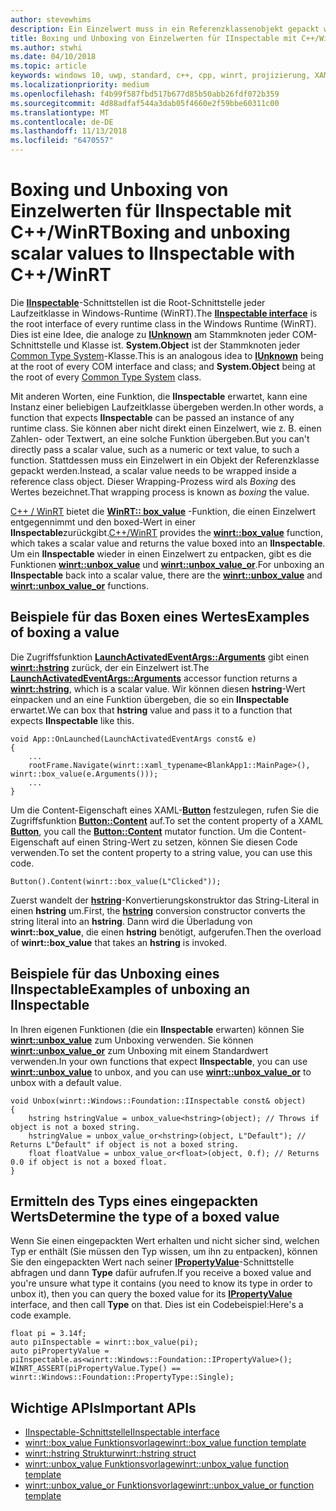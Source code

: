 ```yaml
---
author: stevewhims
description: Ein Einzelwert muss in ein Referenzklassenobjekt gepackt werden, bevor er an eine Funktion übergeben wird, die **IInspectable** erwartet. Dieser Wrapping-Prozess wird als *Boxing* des Wertes bezeichnet.
title: Boxing und Unboxing von Einzelwerten für IInspectable mit C++/WinRT
ms.author: stwhi
ms.date: 04/10/2018
ms.topic: article
keywords: windows 10, uwp, standard, c++, cpp, winrt, projizierung, XAML, steuerelement, boxing, einzelwert
ms.localizationpriority: medium
ms.openlocfilehash: f4b99f587fbd517b677d85b50abb26fdf072b359
ms.sourcegitcommit: 4d88adfaf544a3dab05f4660e2f59bbe60311c00
ms.translationtype: MT
ms.contentlocale: de-DE
ms.lasthandoff: 11/13/2018
ms.locfileid: "6470557"
---
```

# <a name="boxing-and-unboxing-scalar-values-to-iinspectable-with-cwinrt"></a><span data-ttu-id="ec9c0-105">Boxing und Unboxing von Einzelwerten für IInspectable mit C++/WinRT</span><span class="sxs-lookup"><span data-stu-id="ec9c0-105">Boxing and unboxing scalar values to IInspectable with C++/WinRT</span></span>
 
<span data-ttu-id="ec9c0-106">Die [**IInspectable**](/windows/desktop/api/inspectable/nn-inspectable-iinspectable)-Schnittstellen ist die Root-Schnittstelle jeder Laufzeitklasse in Windows-Runtime (WinRT).</span><span class="sxs-lookup"><span data-stu-id="ec9c0-106">The [**IInspectable interface**](/windows/desktop/api/inspectable/nn-inspectable-iinspectable) is the root interface of every runtime class in the Windows Runtime (WinRT).</span></span> <span data-ttu-id="ec9c0-107">Dies ist eine Idee, die analoge zu [**IUnknown**](https://msdn.microsoft.com/library/windows/desktop/ms680509) am Stammknoten jeder COM-Schnittstelle und Klasse ist. **System.Object** ist der Stammknoten jeder [Common Type System](https://docs.microsoft.com/dotnet/standard/base-types/common-type-system)-Klasse.</span><span class="sxs-lookup"><span data-stu-id="ec9c0-107">This is an analogous idea to [**IUnknown**](https://msdn.microsoft.com/library/windows/desktop/ms680509) being at the root of every COM interface and class; and **System.Object** being at the root of every [Common Type System](https://docs.microsoft.com/dotnet/standard/base-types/common-type-system) class.</span></span>

<span data-ttu-id="ec9c0-108">Mit anderen Worten, eine Funktion, die **IInspectable** erwartet, kann eine Instanz einer beliebigen Laufzeitklasse übergeben werden.</span><span class="sxs-lookup"><span data-stu-id="ec9c0-108">In other words, a function that expects **IInspectable** can be passed an instance of any runtime class.</span></span> <span data-ttu-id="ec9c0-109">Sie können aber nicht direkt einen Einzelwert, wie z. B. einen Zahlen- oder Textwert, an eine solche Funktion übergeben.</span><span class="sxs-lookup"><span data-stu-id="ec9c0-109">But you can't directly pass a scalar value, such as a numeric or text value, to such a function.</span></span> <span data-ttu-id="ec9c0-110">Stattdessen muss ein Einzelwert in ein Objekt der Referenzklasse gepackt werden.</span><span class="sxs-lookup"><span data-stu-id="ec9c0-110">Instead, a scalar value needs to be wrapped inside a reference class object.</span></span> <span data-ttu-id="ec9c0-111">Dieser Wrapping-Prozess wird als *Boxing* des Wertes bezeichnet.</span><span class="sxs-lookup"><span data-stu-id="ec9c0-111">That wrapping process is known as *boxing* the value.</span></span>

<span data-ttu-id="ec9c0-112">[C++ / WinRT](/windows/uwp/cpp-and-winrt-apis/intro-to-using-cpp-with-winrt) bietet die [**WinRT:: box_value**](/uwp/cpp-ref-for-winrt/box-value) -Funktion, die einen Einzelwert entgegennimmt und den boxed-Wert in einer **IInspectable**zurückgibt.</span><span class="sxs-lookup"><span data-stu-id="ec9c0-112">[C++/WinRT](/windows/uwp/cpp-and-winrt-apis/intro-to-using-cpp-with-winrt)  provides the [**winrt::box_value**](/uwp/cpp-ref-for-winrt/box-value) function, which takes a scalar value and returns the value boxed into an **IInspectable**.</span></span> <span data-ttu-id="ec9c0-113">Um ein **IInspectable** wieder in einen Einzelwert zu entpacken, gibt es die Funktionen [**winrt::unbox_value**](/uwp/cpp-ref-for-winrt/unbox-value) und [**winrt::unbox_value_or**](/uwp/cpp-ref-for-winrt/unbox-value-or).</span><span class="sxs-lookup"><span data-stu-id="ec9c0-113">For unboxing an **IInspectable** back into a scalar value, there are the [**winrt::unbox_value**](/uwp/cpp-ref-for-winrt/unbox-value) and  [**winrt::unbox_value_or**](/uwp/cpp-ref-for-winrt/unbox-value-or) functions.</span></span>

## <a name="examples-of-boxing-a-value"></a><span data-ttu-id="ec9c0-114">Beispiele für das Boxen eines Wertes</span><span class="sxs-lookup"><span data-stu-id="ec9c0-114">Examples of boxing a value</span></span>
<span data-ttu-id="ec9c0-115">Die Zugriffsfunktion [**LaunchActivatedEventArgs::Arguments**](/uwp/api/windows.applicationmodel.activation.launchactivatedeventargs.Arguments) gibt einen [**winrt::hstring**](/uwp/cpp-ref-for-winrt/hstring) zurück, der ein Einzelwert ist.</span><span class="sxs-lookup"><span data-stu-id="ec9c0-115">The [**LaunchActivatedEventArgs::Arguments**](/uwp/api/windows.applicationmodel.activation.launchactivatedeventargs.Arguments) accessor function returns a [**winrt::hstring**](/uwp/cpp-ref-for-winrt/hstring), which is a scalar value.</span></span> <span data-ttu-id="ec9c0-116">Wir können diesen **hstring**-Wert einpacken und an eine Funktion übergeben, die so ein **IInspectable** erwartet.</span><span class="sxs-lookup"><span data-stu-id="ec9c0-116">We can box that **hstring** value and pass it to a function that expects **IInspectable** like this.</span></span>

```cppwinrt
void App::OnLaunched(LaunchActivatedEventArgs const& e)
{
    ...
    rootFrame.Navigate(winrt::xaml_typename<BlankApp1::MainPage>(), winrt::box_value(e.Arguments()));
    ...
}
```

<span data-ttu-id="ec9c0-117">Um die Content-Eigenschaft eines XAML-[**Button**](/uwp/api/windows.ui.xaml.controls.button) festzulegen, rufen Sie die Zugriffsfunktion [**Button::Content**](/uwp/api/windows.ui.xaml.controls.contentcontrol.content?) auf.</span><span class="sxs-lookup"><span data-stu-id="ec9c0-117">To set the content property of a XAML [**Button**](/uwp/api/windows.ui.xaml.controls.button), you call the [**Button::Content**](/uwp/api/windows.ui.xaml.controls.contentcontrol.content?) mutator function.</span></span> <span data-ttu-id="ec9c0-118">Um die Content-Eigenschaft auf einen String-Wert zu setzen, können Sie diesen Code verwenden.</span><span class="sxs-lookup"><span data-stu-id="ec9c0-118">To set the content property to a string value, you can use this code.</span></span>

```cppwinrt
Button().Content(winrt::box_value(L"Clicked"));
```

<span data-ttu-id="ec9c0-119">Zuerst wandelt der [**hstring**](/uwp/cpp-ref-for-winrt/hstring)-Konvertierungskonstruktor das String-Literal in einen **hstring** um.</span><span class="sxs-lookup"><span data-stu-id="ec9c0-119">First, the [**hstring**](/uwp/cpp-ref-for-winrt/hstring) conversion constructor converts the string literal into an **hstring**.</span></span> <span data-ttu-id="ec9c0-120">Dann wird die Überladung von **winrt::box_value**, die einen **hstring** benötigt, aufgerufen.</span><span class="sxs-lookup"><span data-stu-id="ec9c0-120">Then the overload of **winrt::box_value** that takes an **hstring** is invoked.</span></span>

## <a name="examples-of-unboxing-an-iinspectable"></a><span data-ttu-id="ec9c0-121">Beispiele für das Unboxing eines IInspectable</span><span class="sxs-lookup"><span data-stu-id="ec9c0-121">Examples of unboxing an IInspectable</span></span>
<span data-ttu-id="ec9c0-122">In Ihren eigenen Funktionen (die ein **IInspectable** erwarten) können Sie [**winrt::unbox_value**](/uwp/cpp-ref-for-winrt/unbox-value) zum Unboxing verwenden. Sie können [**winrt::unbox_value_or**](/uwp/cpp-ref-for-winrt/unbox-value-or) zum Unboxing mit einem Standardwert verwenden.</span><span class="sxs-lookup"><span data-stu-id="ec9c0-122">In your own functions that expect **IInspectable**, you can use [**winrt::unbox_value**](/uwp/cpp-ref-for-winrt/unbox-value) to unbox, and you can use [**winrt::unbox_value_or**](/uwp/cpp-ref-for-winrt/unbox-value-or) to unbox with a default value.</span></span>

```cppwinrt
void Unbox(winrt::Windows::Foundation::IInspectable const& object)
{
    hstring hstringValue = unbox_value<hstring>(object); // Throws if object is not a boxed string.
    hstringValue = unbox_value_or<hstring>(object, L"Default"); // Returns L"Default" if object is not a boxed string.
    float floatValue = unbox_value_or<float>(object, 0.f); // Returns 0.0 if object is not a boxed float.
}
```

## <a name="determine-the-type-of-a-boxed-value"></a><span data-ttu-id="ec9c0-123">Ermitteln des Typs eines eingepackten Werts</span><span class="sxs-lookup"><span data-stu-id="ec9c0-123">Determine the type of a boxed value</span></span>
<span data-ttu-id="ec9c0-124">Wenn Sie einen eingepackten Wert erhalten und nicht sicher sind, welchen Typ er enthält (Sie müssen den Typ wissen, um ihn zu entpacken), können Sie den eingepackten Wert nach seiner [**IPropertyValue**](/uwp/api/windows.foundation.ipropertyvalue)-Schnittstelle abfragen und dann **Type** dafür aufrufen.</span><span class="sxs-lookup"><span data-stu-id="ec9c0-124">If you receive a boxed value and you're unsure what type it contains (you need to know its type in order to unbox it), then you can query the boxed value for its [**IPropertyValue**](/uwp/api/windows.foundation.ipropertyvalue) interface, and then call **Type** on that.</span></span> <span data-ttu-id="ec9c0-125">Dies ist ein Codebeispiel:</span><span class="sxs-lookup"><span data-stu-id="ec9c0-125">Here's a code example.</span></span>

```cppwinrt
float pi = 3.14f;
auto piInspectable = winrt::box_value(pi);
auto piPropertyValue = piInspectable.as<winrt::Windows::Foundation::IPropertyValue>();
WINRT_ASSERT(piPropertyValue.Type() == winrt::Windows::Foundation::PropertyType::Single);
```

## <a name="important-apis"></a><span data-ttu-id="ec9c0-126">Wichtige APIs</span><span class="sxs-lookup"><span data-stu-id="ec9c0-126">Important APIs</span></span>
* [<span data-ttu-id="ec9c0-127">IInspectable-Schnittstelle</span><span class="sxs-lookup"><span data-stu-id="ec9c0-127">IInspectable interface</span></span>](/windows/desktop/api/inspectable/nn-inspectable-iinspectable)
* [<span data-ttu-id="ec9c0-128">winrt::box_value Funktionsvorlage</span><span class="sxs-lookup"><span data-stu-id="ec9c0-128">winrt::box_value function template</span></span>](/uwp/cpp-ref-for-winrt/box-value)
* [<span data-ttu-id="ec9c0-129">winrt::hstring Struktur</span><span class="sxs-lookup"><span data-stu-id="ec9c0-129">winrt::hstring struct</span></span>](/uwp/cpp-ref-for-winrt/hstring)
* [<span data-ttu-id="ec9c0-130">winrt::unbox_value Funktionsvorlage</span><span class="sxs-lookup"><span data-stu-id="ec9c0-130">winrt::unbox_value function template</span></span>](/uwp/cpp-ref-for-winrt/unbox-value)
* [<span data-ttu-id="ec9c0-131">winrt::unbox_value_or Funktionsvorlage</span><span class="sxs-lookup"><span data-stu-id="ec9c0-131">winrt::unbox_value_or function template</span></span>](/uwp/cpp-ref-for-winrt/unbox-value-or)
